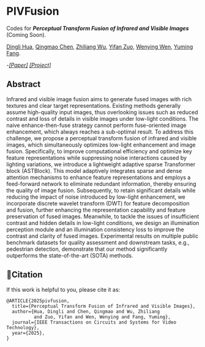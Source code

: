 # PIVFusion
Codes for ***Perceptual Transform Fusion of Infrared and Visible Images*** (Coming Soon).

[Dingli Hua](), [Qingmao Chen](https://hinmouc.github.io), [Zhiliang Wu](), [Yifan Zuo](), [ Wenying Wen](), [Yuming Fang]().

-[*[Paper]*](https://ieeexplore.ieee.org/document/11078301)  [*[Project]*](https://hinmouc.github.io/PIVFusion/)  

## Abstract
Infrared and visible image fusion aims to generate fused images with rich textures and clear target representations. Existing methods generally assume high-quality input images, thus overlooking issues such as reduced contrast and loss of details in visible images under low-light conditions. The naive enhance-then-fuse strategy cannot perform fuse-oriented image enhancement, which always reaches a sub-optimal result. To address this challenge, we propose a perceptual transform fusion of infrared and visible images, which simultaneously optimizes low-light enhancement and image fusion. Specifically, to improve computational efficiency and optimize key feature representations while suppressing noise interactions caused by lighting variations, we introduce a lightweight adaptive sparse Transformer block (ASTBlock). This model adaptively integrates sparse and dense attention mechanisms to enhance feature representations and employs a feed-forward network to eliminate redundant information, thereby ensuring the quality of image fusion. Subsequently, to retain significant details while reducing the impact of noise introduced by low-light enhancement, we incorporate discrete wavelet transform (DWT) for feature decomposition and fusion, further enhancing the representation capability and feature preservation of fused images. Meanwhile, to tackle the issues of insufficient contrast and hidden details in low-light conditions, we design an illumination perception module and an illumination consistency loss to improve the contrast and clarity of fused images. Experimental results on multiple public benchmark datasets for quality assessment and downstream tasks, e.g., pedestrian detection, demonstrate that our method significantly outperforms the state-of-the-art (SOTA) methods.


## 📝Citation
If this work is helpful to you, please cite it as:
```
@ARTICLE{2025pivfusion,
  title={Perceptual Transform Fusion of Infrared and Visible Images},
  author={Hua, Dingli and Chen, Qingmao and Wu, Zhiliang 
  		  and Zuo, Yifan and Wen, Wenying and Fang, Yuming},
  journal={IEEE Transactions on Circuits and Systems for Video Technology},
  year={2025},
}
```

